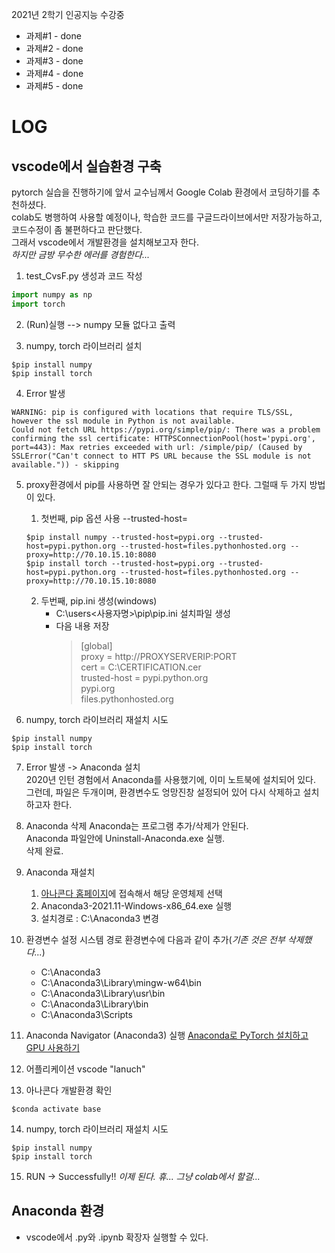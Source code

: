 2021년 2학기 인공지능 수강중

- 과제#1 - done
- 과제#2 - done
- 과제#3 - done
- 과제#4 - done
- 과제#5 - done

# LOG

## vscode에서 실습환경 구축

pytorch 실습을 진행하기에 앞서 교수님께서 Google Colab 환경에서 코딩하기를 추천하셨다.    
colab도 병행하여 사용할 예정이나, 학습한 코드를 구글드라이브에서만 저장가능하고, 코드수정이 좀 불편하다고 판단했다.    
그래서 vscode에서 개발환경을 설치해보고자 한다.   
 _하지만 금방 무수한 에러를 경험한다..._     

1. test_CvsF.py 생성과 코드 작성

```python
import numpy as np
import torch
```

2. (Run)실행 --> numpy 모듈 없다고 출력
   
3. numpy, torch 라이브러리 설치
```
$pip install numpy
$pip install torch
```

4. Error 발생
```
WARNING: pip is configured with locations that require TLS/SSL, however the ssl module in Python is not available.   
Could not fetch URL https://pypi.org/simple/pip/: There was a problem confirming the ssl certificate: HTTPSConnectionPool(host='pypi.org', port=443): Max retries exceeded with url: /simple/pip/ (Caused by SSLError("Can't connect to HTT PS URL because the SSL module is not available.")) - skipping
```

5. proxy환경에서 pip를 사용하면 잘 안되는 경우가 있다고 한다. 그럴때 두 가지 방법이 있다.

   1. 첫번째, pip 옵션 사용 --trusted-host=<url>
    ```
    $pip install numpy --trusted-host=pypi.org --trusted-host=pypi.python.org --trusted-host=files.pythonhosted.org --proxy=http://70.10.15.10:8080
    $pip install torch --trusted-host=pypi.org --trusted-host=pypi.python.org --trusted-host=files.pythonhosted.org --proxy=http://70.10.15.10:8080
    ```

   2. 두번째, pip.ini 생성(windows)
      - C:\users\<사용자명>\pip\pip.ini 설치파일 생성
      - 다음 내용 저장
        > [global]   
        > proxy = http://PROXYSERVERIP:PORT   
        > cert = C:\\CERTIFICATION.cer   
        > trusted-host = pypi.python.org   
        >             pypi.org   
        >             files.pythonhosted.org      

6. numpy, torch 라이브러리 재설치 시도
```
$pip install numpy
$pip install torch
```

7. Error 발생 -> Anaconda 설치    
2020년 인턴 경험에서 Anaconda를 사용했기에, 이미 노트북에 설치되어 있다.     
그런데, 파일은 두개이며, 환경변수도 엉망진창 설정되어 있어 다시 삭제하고 설치하고자 한다.   

8. Anaconda 삭제 
Anaconda는 프로그램 추가/삭제가 안된다.    
Anaconda 파일안에 Uninstall-Anaconda.exe 실행.   
삭제 완료.   

9. Anaconda 재설치
    1. [아나콘다 홈페이지](https://www.anaconda.com/products/individual#Downloads)에 접속해서 해당 운영체제 선택
    2. Anaconda3-2021.11-Windows-x86_64.exe 실행
    3. 설치경로 : C:\Anaconda3 변경

10. 환경변수 설정
시스템 경로 환경변수에 다음과 같이 추가(_기존 것은 전부 삭제했다..._)
    - C:\Anaconda3
    - C:\Anaconda3\Library\mingw-w64\bin
    - C:\Anaconda3\Library\usr\bin
    - C:\Anaconda3\Library\bin
    - C:\Anaconda3\Scripts

11. Anaconda Navigator (Anaconda3) 실행
[Anaconda로 PyTorch 설치하고 GPU 사용하기](https://pakalguksu.github.io/development/Anaconda%EB%A1%9C-PyTorch-%EC%84%A4%EC%B9%98%ED%95%98%EA%B3%A0-GPU-%EC%82%AC%EC%9A%A9%ED%95%98%EA%B8%B0/)

12. 어플리케이션 vscode "lanuch" 

13. 아나콘다 개발환경 확인
```
$conda activate base
```

14.  numpy, torch 라이브러리 재설치 시도
```
$pip install numpy
$pip install torch
```

15. RUN -> Successfully!!
_이제 된다. 휴... 그냥 colab에서 할걸..._

## Anaconda 환경
- vscode에서 .py와 .ipynb 확장자 실행할 수 있다.
